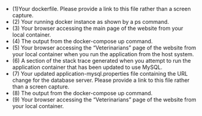 - (1)Your dockerfile. Please provide a link to this file rather than a screen capture.
- (2) Your running docker instance as shown by a ps command.
- (3) Your browser accessing the main page of the website from your local container.
- (4) The output from the docker-compose up command.
- (5) Your browser accessing the “Veterinarians” page of the website from your local container when you run the application from the host system.
- (6) A section of the stack trace generated when you attempt to run the application container that has been updated to use MySQL.
- (7) Your updated application-mysql.properties file containing the URL change for the database server. Please provide a link to this file rather than a screen capture.
- (8) The output from the docker-compose up command.
- (9) Your browser accessing the “Veterinarians” page of the website from your local container.
